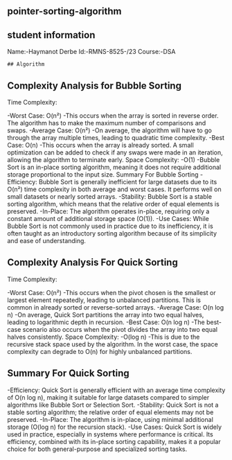  ## pointer-sorting-algorithm

## student information
   Name:-Haymanot Derbe 
   Id:-RMNS-8525-/23 
    Course:-DSA  

    ## Algorithm

## Complexity Analysis for Bubble Sorting 

Time Complexity:

 -Worst Case: O(n²) -This occurs when the array is sorted in reverse order. The algorithm has to make the maximum number of comparisons and swaps. -Average Case: O(n²) -On average, the algorithm will have to go through the array multiple times, leading to quadratic time complexity. -Best Case: O(n) -This occurs when the array is already sorted. A small optimization can be added to check if any swaps were made in an iteration, allowing the algorithm to terminate early.
Space Complexity: -O(1) -Bubble Sort is an in-place sorting algorithm, meaning it does not require additional storage proportional to the input size.
Summary For Bubble Sorting
-Efficiency: Bubble Sort is generally inefficient for large datasets due to its O(n²) time complexity in both average and worst cases. It performs well on small datasets or nearly sorted arrays.
-Stability: Bubble Sort is a stable sorting algorithm, which means that the relative order of equal elements is preserved.
-In-Place: The algorithm operates in-place, requiring only a constant amount of additional storage space (O(1)).
-Use Cases: While Bubble Sort is not commonly used in practice due to its inefficiency, it is often taught as an introductory sorting algorithm because of its simplicity and ease of understanding.

## Complexity Analysis For Quick Sorting

Time Complexity: 

-Worst Case: O(n²) -This occurs when the pivot chosen is the smallest or largest element repeatedly, leading to unbalanced partitions. This is common in already sorted or reverse-sorted arrays. -Average Case: O(n log n) -On average, Quick Sort partitions the array into two equal halves, leading to logarithmic depth in recursion. -Best Case: O(n log n) -The best-case scenario also occurs when the pivot divides the array into two equal halves consistently.
Space Complexity: -O(log n) -This is due to the recursive stack space used by the algorithm. In the worst case, the space complexity can degrade to O(n) for highly unbalanced partitions.

## Summary For Quick Sorting

-Efficiency: Quick Sort is generally efficient with an average time complexity of O(n log n), making it suitable for large datasets compared to simpler algorithms like Bubble Sort or Selection Sort.
-Stability: Quick Sort is not a stable sorting algorithm; the relative order of equal elements may not be preserved.
-In-Place: The algorithm is in-place, using minimal additional storage (O(log n) for the recursion stack).
-Use Cases: Quick Sort is widely used in practice, especially in systems where performance is critical. Its efficiency, combined with its in-place sorting capability, makes it a popular choice for both general-purpose and specialized sorting tasks.    
